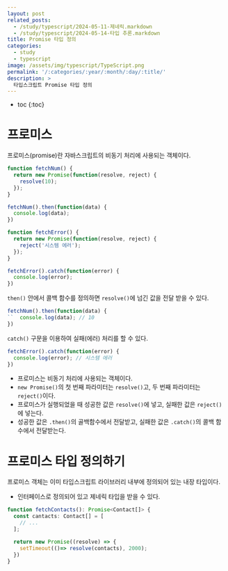 ```yaml
---
layout: post
related_posts:
  - /study/typescript/2024-05-11-제네릭.markdown
  - /study/typescript/2024-05-14-타입 추론.markdown
title: Promise 타입 정의
categories:
  - study
  - typescript
image: /assets/img/typescript/TypeScript.png
permalink: '/:categories/:year/:month/:day/:title/'
description: >
  타입스크립트 Promise 타입 정의
---
```


* toc
{:toc}


# 프로미스

프로미스(promise)란 자바스크립트의 비동기 처리에 사용되는 객체이다. 

```ts
function fetchNum() {
  return new Promise(function(resolve, reject) {
    resolve(10);
  });
}

fetchNum().then(function(data) {
  console.log(data);
})

function fetchError() {
  return new Promise(function(resolve, reject) {
    reject('시스템 에러');
  });
}

fetchError().catch(function(error) {
  console.log(error);
})
```

`then()` 안에서 콜백 함수를 정의하면 `resolve()`에 넘긴 값을 전달 받을 수 있다. 

```ts
fetchNum().then(function(data) {
``  console.log(data); // 10
})
```

`catch()` 구문을 이용하여 실패(에러) 처리를 할 수 있다.

```ts
fetchError().catch(function(error) {
  console.log(error); // 시스템 에러
})
```

- 프로미스는 비동기 처리에 사용되는 객체이다.
- `new Promise()`의 첫 번째 파라미터는 `resolve()`고, 두 번째 파라미터는 `reject()`이다.
- 프로미스가 실행되었을 때 성공한 값은 `resolve()`에 넣고, 실패한 값은 `reject()`에 넣는다.
- 성공한 값은 `.then()`의 골백함수에서 전달받고, 실패한 값은 `.catch()`의 콜백 함수에서 전달받는다.

# 프로미스 타입 정의하기

프로미스 객체는 이미 타입스크립트 라이브러리 내부에 정의되어 있는 내장 타입이다.

- 인터페이스로 정의되어 있고 제네릭 타입을 받을 수 있다.

```ts
function fetchContacts(): Promise<Contact[]> {
  const cantacts: Contact[] = [
    // ...
  ];

  return new Promise((resolve) => {
    setTimeout(()=> resolve(contacts), 2000);
  })
}
```